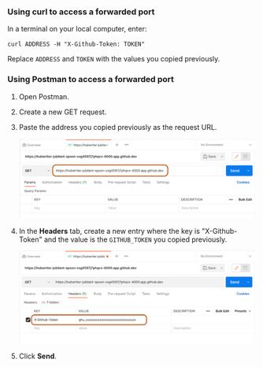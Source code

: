 ### Using curl to access a forwarded port

In a terminal on your local computer, enter:

```shell
curl ADDRESS -H "X-Github-Token: TOKEN"
```

Replace `ADDRESS` and `TOKEN` with the values you copied previously.

### Using Postman to access a forwarded port

1. Open Postman.
1. Create a new GET request.
1. Paste the address you copied previously as the request URL.

   ![Screenshot of the URL for the forwarded port, pasted into Postman as the GET request URL. The URL is highlighted.](/assets/images/help/codespaces/postman-screenshot-url.png)

1. In the **Headers** tab, create a new entry where the key is "X-Github-Token" and the value is the `GITHUB_TOKEN` you copied previously.

   ![Screenshot of a dummy GITHUB_TOKEN, pasted into Postman as the value of the X-GitHub-Token key. The key and value are highlighted.](/assets/images/help/codespaces/postman-screenshot-key-token.png)

1. Click **Send**.
